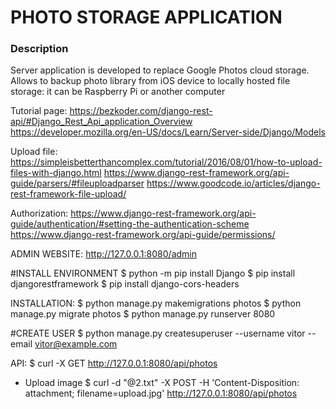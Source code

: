 # PHOTO STORAGE APPLICATION

### Description 
Server application is developed to replace Google Photos cloud storage. Allows to backup photo library from iOS device to locally hosted file storage: it can be Raspberry Pi or another computer

Tutorial page:
https://bezkoder.com/django-rest-api/#Django_Rest_Api_application_Overview
https://developer.mozilla.org/en-US/docs/Learn/Server-side/Django/Models


Upload file:
https://simpleisbetterthancomplex.com/tutorial/2016/08/01/how-to-upload-files-with-django.html
https://www.django-rest-framework.org/api-guide/parsers/#fileuploadparser
https://www.goodcode.io/articles/django-rest-framework-file-upload/

Authorization:
https://www.django-rest-framework.org/api-guide/authentication/#setting-the-authentication-scheme
https://www.django-rest-framework.org/api-guide/permissions/



ADMIN WEBSITE:
http://127.0.0.1:8080/admin

#INSTALL ENVIRONMENT
$ python -m pip install Django
$ pip install djangorestframework
$ pip install django-cors-headers

INSTALLATION:
$ python manage.py makemigrations photos
$ python manage.py migrate photos
$ python manage.py runserver 8080

#CREATE USER
$ python manage.py createsuperuser --username vitor --email vitor@example.com


API:
$ curl -X GET http://127.0.0.1:8080/api/photos
* Upload image
$ curl -d "@2.txt" -X POST -H 'Content-Disposition: attachment; filename=upload.jpg' http://127.0.0.1:8080/api/photos



